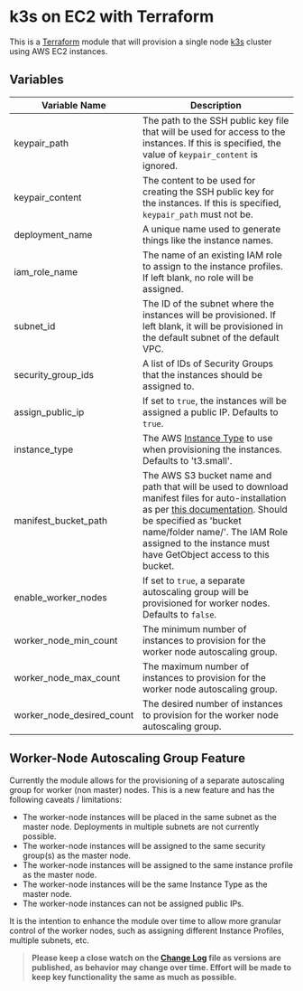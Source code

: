 # k3s on EC2 with Terraform

This is a [Terraform](https://terraform.io) module that will provision a single node [k3s](https://k3s.io) cluster using AWS EC2 instances.

## Variables

| Variable Name         | Description                                                                   |
------------------------|-------------------------------------------------------------------------------|
| keypair_path          | The path to the SSH public key file that will be used for access to the instances. If this is specified, the value of `keypair_content` is ignored. |
| keypair_content          | The content to be used for creating the SSH public key for the instances. If this is specified, `keypair_path` must not be. |
| deployment_name       | A unique name used to generate things like the instance names.                 |
| iam_role_name         | The name of an existing IAM role to assign to the instance profiles. If left blank, no role will be assigned. |
| subnet_id             | The ID of the subnet where the instances will be provisioned. If left blank, it will be provisioned in the default subnet of the default VPC. |
| security_group_ids    | A list of IDs of Security Groups that the instances should be assigned to.     |
| assign_public_ip      | If set to `true`, the instances will be assigned a public IP. Defaults to `true`. |
| instance_type         | The AWS [Instance Type](https://aws.amazon.com/ec2/instance-types/) to use when provisioning the instances. Defaults to 't3.small'. |
| manifest_bucket_path  | The AWS S3 bucket name and path that will be used to download manifest files for auto-installation as per [this documentation](https://rancher.com/docs/k3s/latest/en/advanced/). Should be specified as 'bucket name/folder name/'. The IAM Role assigned to the instance must have GetObject access to this bucket. |
| enable_worker_nodes   | If set to `true`, a separate autoscaling group will be provisioned for worker nodes. Defaults to `false`.
| worker_node_min_count | The minimum number of instances to provision for the worker node autoscaling group.
| worker_node_max_count | The maximum number of instances to provision for the worker node autoscaling group.
| worker_node_desired_count | The desired number of instances to provision for the worker node autoscaling group.

## Worker-Node Autoscaling Group Feature

Currently the module allows for the provisioning of a separate autoscaling group for worker (non master) nodes. This is a new feature and has the following caveats / limitations:

* The worker-node instances will be placed in the same subnet as the master node. Deployments in multiple subnets are not currently possible.
* The worker-node instances will be assigned to the same security group(s) as the master node.
* The worker-node instances will be assigned to the same instance profile as the master node.
* The worker-node instances will be the same Instance Type as the master node.
* The worker-node instances can not be assigned public IPs.

It is the intention to enhance the module over time to allow more granular control of the worker nodes, such as assigning different Instance Profiles, multiple subnets, etc.

>**Please keep a close watch on the [Change Log](changelog.md) file as versions are published, as behavior may change over time. Effort will be made to keep key functionality the same as much as possible.**
